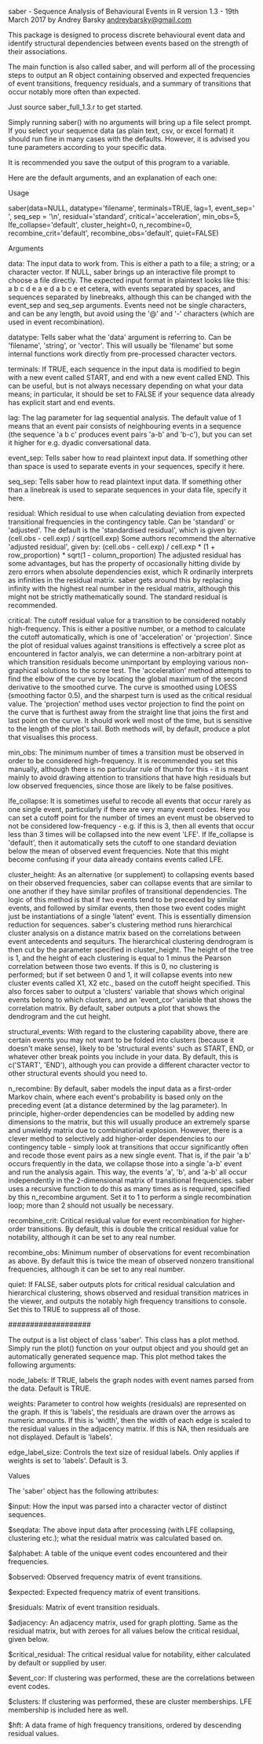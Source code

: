 saber - Sequence Analysis of Behavioural Events in R
version 1.3 - 19th March 2017
by Andrey Barsky
andreybarsky@gmail.com

This package is designed to process discrete behavioural event data and identify
structural dependencies between events based on the strength of their associations.

The main function is also called saber, and will perform all of the processing steps
to output an R object containing observed and expected frequencies of event
transitions, frequency residuals, and a summary of transitions that occur notably
more often than expected.

Just source saber_full_1.3.r to get started.

Simply running saber() with no arguments will bring up a file select prompt. If
you select your sequence data (as plain text, csv, or excel format) it should run
fine in many cases with the defaults. However, it is advised you tune parameters
according to your specific data.

It is recommended you save the output of this program to a variable. 

Here are the default arguments, and an explanation of each one:

Usage

saber(data=NULL, 
      datatype='filename', 
      terminals=TRUE, 
      lag=1, 
      event_sep=' ', 
      seq_sep = '\n', 
      residual='standard', 
      critical='acceleration', 
      min_obs=5, 
      lfe_collapse='default', 
      cluster_height=0, 
      n_recombine=0, 
      recombine_crit='default', 
      recombine_obs='default', 
      quiet=FALSE)
      
Arguments
      
  data: The input data to work from. This is either a path to a file; a string; or
a character vector. If NULL, saber brings up an interactive file prompt to choose a
file directly.
The expected input format in plaintext looks like this:
a b c d e
a e d
a b c e
et cetera, with events separated by spaces, and sequences separated by linebreaks,
although this can be changed with the event_sep and seq_sep arguments. Events need not
be single characters, and can be any length, but avoid using the '@' and '-' characters
(which are used in event recombination).

  datatype: Tells saber what the 'data' argument is referring to. Can be 'filename', 'string', or 'vector'. This will usually be 'filename' but some internal functions
work directly from pre-processed character vectors.

  terminals: If TRUE, each sequence in the input data is modified to begin with a new
event called START, and end with a new event called END. This can be useful, but is
not always necessary depending on what your data means; in particular, it should be
set to FALSE if your sequence data already has explicit start and end events.

  lag: The lag parameter for lag sequential analysis. The default value of 1 means that
an event pair consists of neighbouring events in a sequence (the sequence 'a b c'
produces event pairs 'a-b' and 'b-c'), but you can set it higher for e.g. dyadic conversational data.

  event_sep: Tells saber how to read plaintext input data. If something other than 
space is used to separate events in your sequences, specify it here.

  seq_sep: Tells saber how to read plaintext input data. If something other than 
a linebreak is used to separate sequences in your data file, specify it here.

  residual: Which residual to use when calculating deviation from expected transitional
frequencies in the contingency table. Can be 'standard' or 'adjusted'.
The default is the 'standardised residual', which is given by:
(cell.obs - cell.exp) / sqrt(cell.exp)
Some authors recommend the alternative 'adjusted residual', given by:
(cell.obs - cell.exp) / cell.exp * (1 + row_proportion) * sqrt(1 - column_proportion)
The adjusted residual has some advantages, but has the property of occasionally
hitting divide by zero errors when absolute dependencies exist, which R ordinarily
interprets as infinities in the residual matrix. saber gets around this by replacing
infinity with the highest real number in the residual matrix, although this might
not be strictly mathematically sound. The standard residual is recommended.

  critical: The cutoff residual value for a transition to be considered notably
high-frequency. This is either a positive number, or a method to calculate the
cutoff automatically, which is one of 'acceleration' or 'projection'.
Since the plot of residual values against transitions is effectively a scree plot
as encountered in factor analyis, we can determine a non-arbitrary point at which
transition residuals become unimportant by employing various non-graphical solutions
to the scree test.
The 'acceleration' method attempts to find the elbow of the curve by locating the
global maximum of the second derivative to the smoothed curve. The curve is smoothed
using LOESS (smoothing factor 0.5), and the sharpest turn is used as the critical
residual value.
The 'projection' method uses vector projection to find the point on the curve that is
furthest away from the straight line that joins the first and last point on the curve.
It should work well most of the time, but is sensitive to the length of the plot's tail.
Both methods will, by default, produce a plot that visualises this process.

  min_obs: The minimum number of times a transition must be observed in order to be
considered high-frequency. It is recommended you set this manually, although there is
no particular rule of thumb for this - it is meant mainly to avoid drawing attention
to transitions that have high residuals but low observed frequencies, since those
are likely to be false positives.

  lfe_collapse: It is sometimes useful to recode all events that occur rarely as one
single event, particularly if there are very many event codes. Here you can set a
cutoff point for the number of times an event must be observed to not be considered
low-frequency - e.g. if this is 3, then all events that occur less than 3 times will
be collapsed into the new event 'LFE'. 
If lfe_collapse is 'default', then it automatically sets the cutoff to one standard
deviation below the mean of observed event frequencies.
Note that this might become confusing if your data already contains events called LFE.

  cluster_height: As an alternative (or supplement) to collapsing events based on their
observed frequencies, saber can collapse events that are similar to one another if
they have similar profiles of transitional dependencies.
The logic of this method is that if two events tend to be preceded by similar events,
and followed by similar events, then those two event codes might just be instantiations
of a single 'latent' event. This is essentially dimension reduction for sequences.
saber's clustering method runs hierarchical cluster analysis on a distance matrix
based on the correlations between event antecedents and sequiturs. The hierarchical
clustering dendrogram is then cut by the parameter specified in cluster_height. The
height of the tree is 1, and the height of each clustering is equal to 1 minus the
Pearson correlation between those two events.
If this is 0, no clustering is performed; but if set between 0 and 1, it will collapse
events into new cluster events called X1, X2 etc., based on the cutoff height specified.
This also forces saber to output a 'clusters' variable that shows which original
events belong to which clusters, and an 'event_cor' variable that shows the correlation
matrix.
By default, saber outputs a plot that shows the dendrogram and the cut height.

  structural_events: With regard to the clustering capability above, there are certain
events you may not want to be folded into clusters (because it doesn't make sense), 
likely to be 'structural events' such as START, END, or whatever other break points you include in your data. By default, this is c('START', 'END'), although you can provide a
different character vector to other structural events should you need to. 

  n_recombine: By default, saber models the input data as a first-order Markov chain,
where each event's probability is based only on the preceding event (at a distance
determined by the lag parameter). In principle, higher-order dependencies can be
modelled by adding new dimensions to the matrix, but this will usually produce an
extremely sparse and unwieldy matrix due to combinatiorial explosion.
However, there is a clever method to selectively add higher-order dependencies to our
contingency table - simply look at transitions that occur significantly often and
recode those event pairs as a new single event. That is, if the pair 'a b' occurs
frequently in the data, we collapse those into a single 'a-b' event and run the
analysis again. This way, the events 'a', 'b', and 'a-b' all occur independently in
the 2-dimensional matrix of transitional frequencies.
saber uses a recursive function to do this as many times as is required, specified by
this n_recombine argument. Set it to 1 to perform a single recombination loop; more
than 2 should not usually be necessary. 

  recombine_crit: Critical residual value for event recombination for higher-order
transitions. By default, this is double the critical residual value for notability,
although it can be set to any real number.

  recombine_obs: Minimum number of observations for event recombination as above. By
default this is twice the mean of observed nonzero transitional frequencies, although
it can be set to any real number.

  quiet: If FALSE, saber outputs plots for critical residual calculation and
hierarchical clustering, shows observed and residual transition matrices in the
viewer, and outputs the notably high frequency transitions to console. Set this to
TRUE to suppress all of those.

###################

The output is a list object of class 'saber'. This class has a plot method. Simply run the
plot() function on your output object and you should get an automatically generated
sequence map. This plot method takes the following arguments:

  node_labels: If TRUE, labels the graph nodes with event names parsed from the data.
Default is TRUE.

  weights: Parameter to control how weights (residuals) are represented on the graph. If
this is 'labels', the residuals are drawn over the arrows as numeric amounts. If this is
'width', then the width of each edge is scaled to the residual values in the adjacency
matrix. If this is NA, then residuals are not displayed. Default is 'labels'.

  edge_label_size: Controls the text size of residual labels. Only applies if weights is
set to 'labels'. Default is 3.




Values

The 'saber' object has the following attributes:

$input: How the input was parsed into a character vector of distinct sequences.

$seqdata: The above input data after processing (with LFE collapsing, clustering etc.);
what the residual matrix was calculated based on. 

$alphabet: A table of the unique event codes encountered and their frequencies.

$observed: Observed frequency matrix of event transitions.

$expected: Expected frequency matrix of event transitions.

$residuals: Matrix of event transition residuals.

$adjacency: An adjacency matrix, used for graph plotting. Same as the residual matrix,
but with zeroes for all values below the critical residual, given below.

$critical_residual: The critical residual value for notability, either calculated
by default or supplied by user.

$event_cor: If clustering was performed, these are the correlations between event codes.

$clusters: If clustering was performed, these are cluster memberships. LFE membership is
included here as well. 

$hft: A data frame of high frequency transitions, ordered by descending residual values.
